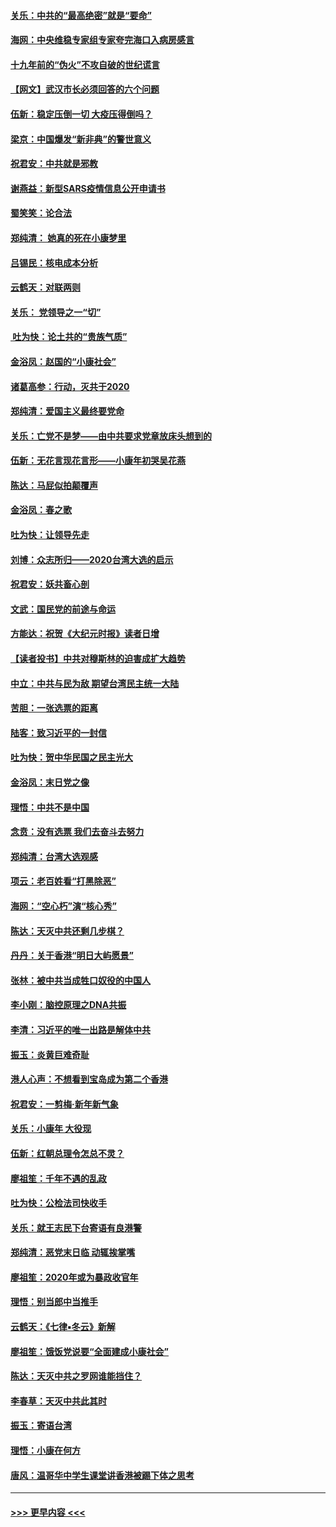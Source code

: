 #### [关乐：中共的“最高绝密”就是“要命”](../pages/nsc993/n11816946.md?t=01241411) 
#### [海网：中央维稳专家组专家夸完海口入病房感言](../pages/nsc993/n11815138.md?t=01241411) 
#### [十九年前的“伪火”不攻自破的世纪谎言](../pages/nsc993/n11813238.md?t=01241411) 
#### [【网文】武汉市长必须回答的六个问题](../pages/nsc993/n11813848.md?t=01241411) 
#### [伍新：稳定压倒一切 大疫压得倒吗？](../pages/nsc993/n11812634.md?t=01241411) 
#### [梁京：中国爆发“新非典”的警世意义](../pages/nsc993/n11812554.md?t=01241411) 
#### [祝君安：中共就是邪教](../pages/nsc993/n11812431.md?t=01241411) 
#### [谢燕益：新型SARS疫情信息公开申请书](../pages/nsc993/n11808840.md?t=01241411) 
#### [蜀笑笑：论合法](../pages/nsc993/n11808064.md?t=01241411) 
#### [郑纯清： 她真的死在小康梦里](../pages/nsc993/n11806623.md?t=01241411) 
#### [吕锡民：核电成本分析](../pages/nsc993/n11806284.md?t=01241411) 
#### [云鹤天：对联两则](../pages/nsc993/n11805957.md?t=01241411) 
#### [关乐： 党领导之一“切”](../pages/nsc993/n11804505.md?t=01241411) 
#### [ 吐为快：论土共的“贵族气质”](../pages/nsc993/n11804490.md?t=01241411) 
#### [金浴凤：赵国的“小康社会”](../pages/nsc993/n11804452.md?t=01241411) 
#### [诸葛高参：行动，灭共于2020](../pages/nsc993/n11804120.md?t=01241411) 
#### [郑纯清：爱国主义最终要党命](../pages/nsc993/n11802197.md?t=01241411) 
#### [关乐：亡党不是梦——由中共要求党章放床头想到的](../pages/nsc993/n11802156.md?t=01241411) 
#### [伍新：无花言现花言形——小康年初哭吴花燕](../pages/nsc993/n11800044.md?t=01241411) 
#### [陈达：马屁似拍颠覆声](../pages/nsc993/n11800010.md?t=01241411) 
#### [金浴凤：春之歌](../pages/nsc993/n11797687.md?t=01241411) 
#### [吐为快：让领导先走](../pages/nsc993/n11797512.md?t=01241411) 
#### [刘博：众志所归——2020台湾大选的启示](../pages/nsc993/n11796878.md?t=01241411) 
#### [祝君安：妖共畜心剖](../pages/nsc993/n11794273.md?t=01241411) 
#### [文武：国民党的前途与命运](../pages/nsc993/n11794198.md?t=01241411) 
#### [方能达：祝贺《大纪元时报》读者日增](../pages/nsc993/n11793807.md?t=01241411) 
#### [【读者投书】中共对穆斯林的迫害成扩大趋势](../pages/nsc993/n11791371.md?t=01241411) 
#### [中立：中共与民为敌 期望台湾民主统一大陆](../pages/nsc993/n11790392.md?t=01241411) 
#### [苦胆：一张选票的距离](../pages/nsc993/n11788914.md?t=01241411) 
#### [陆客：致习近平的一封信](../pages/nsc993/n11788867.md?t=01241411) 
#### [吐为快：贺中华民国之民主光大](../pages/nsc993/n11788618.md?t=01241411) 
#### [金浴凤：末日党之像](../pages/nsc993/n11787475.md?t=01241411) 
#### [理悟：中共不是中国](../pages/nsc993/n11787463.md?t=01241411) 
#### [念贲：没有选票  我们去奋斗去努力](../pages/nsc993/n11787398.md?t=01241411) 
#### [郑纯清：台湾大选观感](../pages/nsc993/n11786210.md?t=01241411) 
#### [项云：老百姓看“打黑除恶”](../pages/nsc993/n11785398.md?t=01241411) 
#### [海网：“空心朽”演“核心秀”](../pages/nsc993/n11783874.md?t=01241411) 
#### [陈达：天灭中共还剩几步棋？](../pages/nsc993/n11783719.md?t=01241411) 
#### [丹丹：关于香港“明日大屿愿景”](../pages/nsc993/n11783273.md?t=01241411) 
#### [张林：被中共当成牲口奴役的中国人](../pages/nsc993/n11782397.md?t=01241411) 
#### [李小刚：脑控原理之DNA共振](../pages/nsc993/n11780962.md?t=01241411) 
#### [李清：习近平的唯一出路是解体中共](../pages/nsc993/n11780866.md?t=01241411) 
#### [振玉：炎黄巨难奇耻](../pages/nsc993/n11779632.md?t=01241411) 
#### [港人心声：不想看到宝岛成为第二个香港](../pages/nsc993/n11778817.md?t=01241411) 
#### [祝君安：一剪梅‧新年新气象](../pages/nsc993/n11776340.md?t=01241411) 
#### [关乐：小康年 大役现](../pages/nsc993/n11774213.md?t=01241411) 
#### [伍新：红朝总理令怎总不灵？](../pages/nsc993/n11770813.md?t=01241411) 
#### [廖祖笙：千年不遇的乱政](../pages/nsc993/n11770373.md?t=01241411) 
#### [吐为快：公检法司快收手](../pages/nsc993/n11770359.md?t=01241411) 
#### [关乐：就王志民下台寄语有良港警](../pages/nsc993/n11769903.md?t=01241411) 
#### [郑纯清：恶党末日临 动辄挨掌嘴](../pages/nsc993/n11769356.md?t=01241411) 
#### [廖祖笙：2020年或为暴政收官年](../pages/nsc993/n11768216.md?t=01241411) 
#### [理悟：别当郎中当推手](../pages/nsc993/n11768243.md?t=01241411) 
#### [云鹤天：《七律▪冬云》新解](../pages/nsc993/n11768204.md?t=01241411) 
#### [廖祖笙：饿饭党说要“全面建成小康社会”](../pages/nsc993/n11767482.md?t=01241411) 
#### [陈达：天灭中共之罗网谁能挡住？](../pages/nsc993/n11767465.md?t=01241411) 
#### [李春草：天灭中共此其时](../pages/nsc993/n11767452.md?t=01241411) 
#### [振玉：寄语台湾](../pages/nsc993/n11767432.md?t=01241411) 
#### [理悟：小康在何方](../pages/nsc993/n11767394.md?t=01241411) 
#### [唐风：温哥华中学生课堂讲香港被踢下体之思考](../pages/nsc993/n11766848.md?t=01241411) 

----
#### [ >>> 更早内容 <<< ](../indexes/nsc993-earlier.md)

